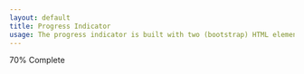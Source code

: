```yaml
---
layout: default
title: Progress Indicator
usage: The progress indicator is built with two (bootstrap) HTML elements, some CSS to set the width, and a few attributes.  The class "progress" as a wrapper to indicate the max value of the progress bar.  We use the inner class "progress-bar" to indicate the progress so far.  The lass "progress-bar" requires an inline style, utility class, or custom CSS to set it's width.  The progress-bar also requires some role and aria attributes to make it accessible.
---
```


<div class="progress">
  <div class="progress-bar" role="progressbar" aria-valuenow="70"
  aria-valuemin="0" aria-valuemax="100" style="width:70%">
    <span class="sr-only">70% Complete</span>
  </div>
</div>